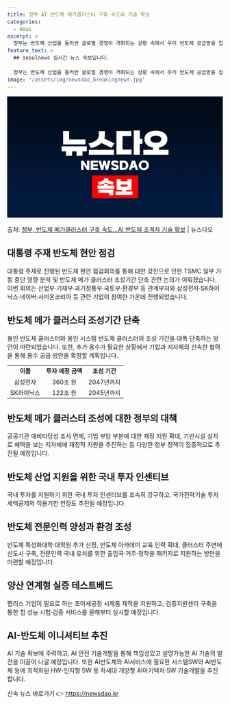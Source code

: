 ```yaml
---
title: 정부 AI 반도체 메가클러스터 구축 속도와 기술 확보
categories:
  - News
excerpt: >
  정부는 반도체 산업을 둘러싼 글로벌 경쟁이 격화되는 상황 속에서 우리 반도체 공급망을 집적할 메가 클러스터 …
feature_text: >
  ## seoulnews 실시간 뉴스 속보입니다.

  정부는 반도체 산업을 둘러싼 글로벌 경쟁이 격화되는 상황 속에서 우리 반도체 공급망을 집적할 메가 클러스터 …
image: '/assets/img/newsdao_breakingnews.jpg'
---
```


![뉴스다오 속보](/assets/img/newsdao_breakingnews.jpg)

<p>출처: <a href="https://newsdao.kr/3553" rel="dofollow">정부, 반도체 메가클러스터 구축 속도…AI 반도체  초격차 기술 확보</a> | 뉴스다오</p>

<h2 data-ke-size="size26">대통령 주재 반도체 현안 점검</h2>
<p data-ke-size="size16">대통령 주재로 진행된 반도체 현안 점검회의를 통해 대만 강진으로 인한 TSMC 일부 가동 중단 영향 분석 및 반도체 메가 클러스터 조성기간 단축 관련 논의가 이뤄졌습니다. 이번 회의는 산업부·기재부·과기정통부·국토부·환경부 등 관계부처와 삼성전자·SK하이닉스·네이버·사피온코리아 등 관련 기업이 참여한 가운데 진행되었습니다.</p>

<h2 data-ke-size="size26">반도체 메가 클러스터 조성기간 단축</h2>
<p data-ke-size="size16">용인 반도체 클러스터와 용인 시스템 반도체 클러스터의 조성 기간을 대폭 단축하는 방안이 마련되었습니다. 또한, 추가 용수가 필요한 상황에서 기업과 지자체의 신속한 협력을 통해 용수 공급 방안을 확정할 계획입니다.</p>
<table>
  <tr>
    <td style="text-align: center; height: 17px;"><b>이름</b></td>
    <td style="text-align: center; height: 17px;"><b>투자 예정 금액</b></td>
    <td style="text-align: center; height: 17px;"><b>조성 기간</b></td>
  </tr>
  <tr>
    <td style="text-align: center; height: 17px;">삼성전자</td>
    <td style="text-align: center; height: 17px;">360조 원</td>
    <td style="text-align: center; height: 17px;">2047년까지</td>
  </tr>
  <tr>
    <td style="text-align: center; height: 17px;">SK하이닉스</td>
    <td style="text-align: center; height: 17px;">122조 원</td>
    <td style="text-align: center; height: 17px;">2045년까지</td>
  </tr>
</table>

<h2 data-ke-size="size26">반도체 메가 클러스터 조성에 대한 정부의 대책</h2>
<p data-ke-size="size16">공공기관 예비타당성 조사 면제, 기업 부담 부분에 대한 재정 지원 확대, 기반시설 설치로 혜택을 보는 지자체에 재정적 지원을 추진하는 등 다양한 정부 정책이 집중적으로 추진될 예정입니다.</p>

<h2 data-ke-size="size26">반도체 산업 지원을 위한 국내 투자 인센티브</h2>
<p data-ke-size="size16">국내 투자를 지원하기 위한 국내 투자 인센티브를 조속히 강구하고, 국가전략기술 투자세액공제의 적용기한 연장도 추진될 예정입니다.</p>

<h2 data-ke-size="size26">반도체 전문인력 양성과 환경 조성</h2>
<p data-ke-size="size16">반도체 특성화대학·대학원 추가 선정, 반도체 아카데미 교육 인력 확대, 클러스터 주변에 신도시 구축, 전문인력 국내 유치를 위한 출입국·거주·정착을 패키지로 지원하는 방안을 마련할 예정입니다.</p>

<h2 data-ke-size="size26">양산 연계형 실증 테스트베드</h2>
<p data-ke-size="size16">팹리스 기업이 필요로 하는 초미세공정 시제품 제작을 지원하고, 검증지원센터 구축을 통한 칩 성능 시험·검증 서비스를 올해부터 실시할 예정입니다.</p>

<h2 data-ke-size="size26">AI-반도체 이니셔티브 추진</h2>
<p data-ke-size="size16">AI 기술 확보에 주력하고, AI 안전 기술개발을 통해 책임성있고 설명가능한 AI 기술의 발전을 이끌어 나갈 예정입니다. 또한 AI반도체와 AI서비스에 필요한 시스템SW와 AI반도체 등에 최적화된 HW-인지형 SW 등 차세대 개방형 AI아키텍처·SW 기술개발을 추진합니다.</p>
 

신속 뉴스 바로가기 👉 <a href="https://newsdao.kr" rel="dofollow">https://newsdao.kr</a>


